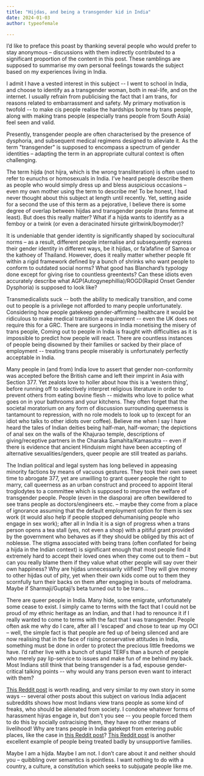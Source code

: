 ```yaml
---
title: "Hijdas, and being a transgender kid in India"
date: 2024-01-03
author: typeofemale

---
```


I’d like to preface this poast by thanking several people who would prefer to stay anonymous – discussions with them indirectly contributed to a significant proportion of the content in this post. These ramblings are supposed to summarise my own personal feelings towards the subject based on my experiences living in India.

I admit I have a vested interest in this subject -- I went to school in India, and choose to identify as a transgender woman, both in real-life, and on the internet. I usually refrain from publicising the fact that I am trans, for reasons related to embarrassment and safety. My primary motivation is twofold -- to make cis people realise the hardships borne by trans people, along with making trans people (especially trans people from South Asia) feel seen and valid.

Presently, transgender people are often characterised by the presence of dysphoria, and subsequent medical regimens designed to alleviate it. As the term "transgender" is supposed to encompass a spectrum of gender identities – adapting the term in an appropriate cultural context is often challenging.

The term hijda (not hijra, which is the wrong transliteration) is often used to refer to eunuchs or homosexuals in India. I’ve heard people describe them as people who would simply dress up and bless auspicious occasions – even my own mother using the term to describe me! To be honest, I had never thought about this subject at length until recently. Yet, setting aside for a second the use of this term as a pejorative, I believe there is some degree of overlap between hijdas and transgender people (trans femme at least). But does this really matter? What if a hijda wants to identify as a femboy or a twink (or even a deracinated hirsute girltwink/boymoder)?

It is undeniable that gender identity is significantly shaped by sociocultural norms – as a result, different people internalise and subsequently express their gender identity in different ways, be it hijdas, or fa’afafine of Samoa or the kathoey of Thailand. However, does it really matter whether people fit within a rigid framework defined by a bunch of shrinks who want people to conform to outdated social norms? What good has Blanchard’s typology done except for giving rise to countless greentexts? Can these idiots even accurately describe what AGP(Autogynephillia)/ROGD(Rapid Onset Gender Dysphoria) is supposed to look like?

Transmedicalists suck -- both the ability to medically transition, and come out to people is a privilege not afforded to many people unfortunately. Considering how people gatekeep gender-affirming healthcare it would be ridiculous to make medical transition a requirement -- even the UK does not require this for a GRC. There are surgeons in India monetising the misery of trans people, Coming out to people in India is fraught with difficulties as it is impossible to predict how people will react. There are countless instances of people being disowned by their families or sacked by their place of employment -- treating trans people miserably is unfortunately perfectly acceptable in India.

Many people in (and from) India love to assert that gender non-conformity was accepted before the British came and left their imprint in Asia with Section 377. Yet zealots love to holler about how this is a ‘western thing’, before running off to selectively interpret religious literature in order to prevent others from eating bovine flesh -- midwits who love to police what goes on in your bathrooms and your kitchens. They often forget that the societal moratorium on any form of discussion surrounding queerness is tantamount to repression, with no role models to look up to (except for an idiot who talks to other idiots over coffee). Believe me when I say I have heard the tales of Indian deities being half-man, half-woman; the depictions of anal sex on the walls of the Khajurao temple, descriptions of giving/receptive partners in the Charaka Samahita/Kamasutra -- even if there is evidence that ancient Hinduism might have been accepting of alternative sexualities/genders, queer people are still treated as pariahs.

The Indian political and legal system has long believed in appeasing minority factions by means of vacuous gestures. They took their own sweet time to abrogate 377, yet are unwilling to grant queer people the right to marry, call queerness as an urban construct and proceed to appoint literal troglodytes to a committee which is supposed to improve the welfare of transgender people. People (even in the diaspora) are often bewildered to see trans people as doctors/engineers etc. – maybe they come from a place of ignorance assuming that the default employment option for them is sex work (it would also help if people stopped dehumanising people who engage in sex work); after all in India it is a sign of progress when a trans person opens a tea stall (yes, not even a shop) with a pitiful grant provided by the government who behaves as if they should be obliged by this act of noblesse. The stigma associated with being trans (often conflated for being a hijda in the Indian context) is significant enough that most people find it extremely hard to accept their loved ones when they come out to them – but can you really blame them if they value what other people will say over their own happiness? Why are hijdas unnecessarily vilified? They will give money to other hijdas out of pity, yet when their own kids come out to them they scornfully turn their backs on them after engaging in bouts of melodrama. Maybe if Sharmaji/Guptaji’s beta turned out to be trans…

There are queer people in India. Many hide, some emigrate, unfortunately some cease to exist. I simply came to terms with the fact that I could not be proud of my ethnic heritage as an Indian, and that I had to renounce it if I really wanted to come to terms with the fact that I was transgender. People often ask me why do I care, after all I ‘escaped’ and chose to tear up my OCI – well, the simple fact is that people are fed up of being silenced and are now realising that in the face of rising conservative attitudes in India, something must be done in order to protect the precious little freedoms we have. I’d rather live with a bunch of stupid TERFs than a bunch of people who merely pay lip-service to issues and make fun of me behind my back. Most Indians still think that being transgender is a fad, espouse gender-critical talking points -- why would any trans person even want to interact with them? 

[This Reddit post](https://www.reddit.com/r/IndianTeenagers/comments/z94a5t/living_as_a_trans_teen_in_india/) is worth reading, and very similar to my own story in some ways -- several other posts about this subject on various India adjacent subreddits shows how most Indians view trans people as some kind of freaks, who should be alienated from society. I condone whatever forms of harassment hijras engage in, but don't you see -- you people forced them to do this by socially ostracising them, they have no other means of livelihood! Why are trans people in India gatekept from entering public places, like the case in [this Reddit post](https://www.reddit.com/r/india/comments/851y4d/i_went_to_phoenix_mall_in_pune_for_shopping_i_was/)? [This Reddit post](https://www.reddit.com/r/asktransgender/comments/wiii1e/parents40s_mf_wont_accept_my_brother_16_ftm_and/) is another excellent example of people being treated badly by unsupportive families.

Maybe I am a hijda. Maybe I am not. I don’t care about it and neither should you – quibbling over semantics is pointless. I want nothing to do with a country, a culture, a constitution which seeks to subjugate people like me.
